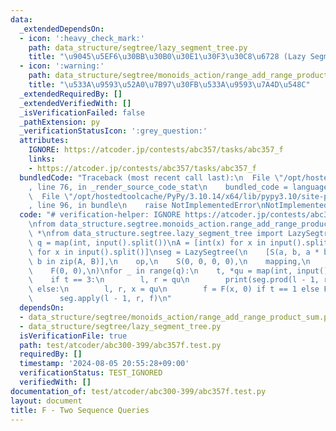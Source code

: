 ```yaml
---
data:
  _extendedDependsOn:
  - icon: ':heavy_check_mark:'
    path: data_structure/segtree/lazy_segment_tree.py
    title: "\u9045\u5EF6\u30BB\u30B0\u30E1\u30F3\u30C8\u6728 (Lazy Segment Tree)"
  - icon: ':warning:'
    path: data_structure/segtree/monoids_action/range_add_range_product_sum.py
    title: "\u533A\u9593\u52A0\u7B97\u30FB\u533A\u9593\u7A4D\u548C"
  _extendedRequiredBy: []
  _extendedVerifiedWith: []
  _isVerificationFailed: false
  _pathExtension: py
  _verificationStatusIcon: ':grey_question:'
  attributes:
    IGNORE: https://atcoder.jp/contests/abc357/tasks/abc357_f
    links:
    - https://atcoder.jp/contests/abc357/tasks/abc357_f
  bundledCode: "Traceback (most recent call last):\n  File \"/opt/hostedtoolcache/PyPy/3.10.14/x64/lib/pypy3.10/site-packages/onlinejudge_verify/documentation/build.py\"\
    , line 76, in _render_source_code_stat\n    bundled_code = language.bundle(\n\
    \  File \"/opt/hostedtoolcache/PyPy/3.10.14/x64/lib/pypy3.10/site-packages/onlinejudge_verify/languages/python.py\"\
    , line 96, in bundle\n    raise NotImplementedError\nNotImplementedError\n"
  code: "# verification-helper: IGNORE https://atcoder.jp/contests/abc357/tasks/abc357_f\n\
    \nfrom data_structure.segtree.monoids_action.range_add_range_product_sum import\
    \ *\nfrom data_structure.segtree.lazy_segment_tree import LazySegtree\n\n\nn,\
    \ q = map(int, input().split())\nA = [int(x) for x in input().split()]\nB = [int(x)\
    \ for x in input().split()]\nseg = LazySegtree(\n    [S(a, b, a * b, 1) for a,\
    \ b in zip(A, B)],\n    op,\n    S(0, 0, 0, 0),\n    mapping,\n    composition,\n\
    \    F(0, 0),\n)\nfor _ in range(q):\n    t, *qu = map(int, input().split())\n\
    \    if t == 3:\n        l, r = qu\n        print(seg.prod(l - 1, r).ab)\n   \
    \ else:\n        l, r, x = qu\n        f = F(x, 0) if t == 1 else F(0, x)\n  \
    \      seg.apply(l - 1, r, f)\n"
  dependsOn:
  - data_structure/segtree/monoids_action/range_add_range_product_sum.py
  - data_structure/segtree/lazy_segment_tree.py
  isVerificationFile: true
  path: test/atcoder/abc300-399/abc357f.test.py
  requiredBy: []
  timestamp: '2024-08-05 20:55:28+09:00'
  verificationStatus: TEST_IGNORED
  verifiedWith: []
documentation_of: test/atcoder/abc300-399/abc357f.test.py
layout: document
title: F - Two Sequence Queries
---
```


